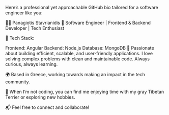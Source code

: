 
Here’s a professional yet approachable GitHub bio tailored for a software engineer like you:

👨‍💻 Panagiotis Stavrianidis
🌟 Software Engineer | Frontend & Backend Developer | Tech Enthusiast

🔧 Tech Stack:

Frontend: Angular
Backend: Node.js
Database: MongoDB
🚀 Passionate about building efficient, scalable, and user-friendly applications. I love solving complex problems with clean and maintainable code. Always curious, always learning.

🌍 Based in Greece, working towards making an impact in the tech community.

🐾 When I’m not coding, you can find me enjoying time with my gray Tibetan Terrier or exploring new hobbies.

📬 Feel free to connect and collaborate!
